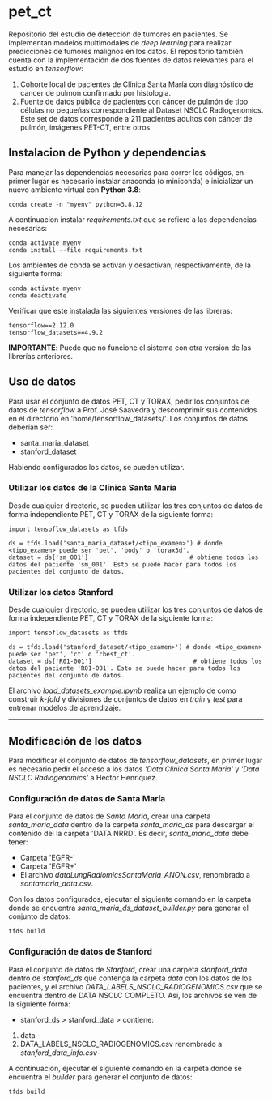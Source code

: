 # pet_ct
Repositorio del estudio de detección de tumores en pacientes. Se implementan modelos multimodales de *deep learning* para realizar predicciones de tumores malignos en los datos. El repositorio también cuenta con la implementación de dos fuentes de datos relevantes para el estudio en *tensorflow*:

1. Cohorte local de pacientes de Clínica Santa María con diagnóstico de cancer de pulmon confirmado por histologia.
2. Fuente de datos pública de pacientes con cáncer de pulmón de tipo células no pequeñas correspondiente al Dataset NSCLC Radiogenomics. Este set de datos corresponde a 211 pacientes adultos con cáncer de pulmón, imágenes PET-CT, entre otros.

## Instalacion de Python y dependencias
Para manejar las dependencias necesarias para correr los códigos, en primer lugar es necesario instalar anaconda (o miniconda) e inicializar un nuevo ambiente virtual con **Python 3.8**:

```
conda create -n "myenv" python=3.8.12
```

A continuacion instalar *requirements.txt* que se refiere a las dependencias necesarias:

```
conda activate myenv
conda install --file requirements.txt
```

Los ambientes de conda se activan y desactivan, respectivamente, de la siguiente forma:

```
conda activate myenv
conda deactivate
```

Verificar que este instalada las siguientes versiones de las libreras:

```
tensorflow==2.12.0
tensorflow_datasets==4.9.2
```
**IMPORTANTE**: Puede que no funcione el sistema con otra versión de las librerías anteriores.

## Uso de datos
Para usar el conjunto de datos PET, CT y TORAX, pedir los conjuntos de datos de *tensorflow* a Prof. José Saavedra y descomprimir sus contenidos en el directorio en 'home/tensorflow_datasets/'. Los conjuntos de datos deberían ser:
- santa_maria_dataset
- stanford_dataset

Habiendo configurados los datos, se pueden utilizar.

### Utilizar los datos de la Clínica Santa María

Desde cualquier directorio, se pueden utilizar los tres conjuntos de datos de forma independiente PET, CT y TORAX de la siguiente forma:


```
import tensoflow_datasets as tfds

ds = tfds.load('santa_maria_dataset/<tipo_examen>') # donde <tipo_examen> puede ser 'pet', 'body' o 'torax3d'.
dataset = ds['sm_001']                            # obtiene todos los datos del paciente 'sm_001'. Esto se puede hacer para todos los pacientes del conjunto de datos.
```


### Utilizar los datos Stanford

Desde cualquier directorio, se pueden utilizar los tres conjuntos de datos de forma independiente PET, CT y TORAX de la siguiente forma:


```
import tensoflow_datasets as tfds

ds = tfds.load('stanford_dataset/<tipo_examen>') # donde <tipo_examen> puede ser 'pet', 'ct' o 'chest_ct'.
dataset = ds['R01-001']                            # obtiene todos los datos del paciente 'R01-001'. Esto se puede hacer para todos los pacientes del conjunto de datos.
```

El archivo *load_datasets_example.ipynb* realiza un ejemplo de como construir *k-fold* y divisiones de conjuntos de datos en *train* y *test* para entrenar modelos de aprendizaje.

---

## Modificación de los datos
Para modificar el conjunto de datos de *tensorflow_datasets*, en primer lugar es necesario pedir el acceso a los datos *'Data Clinica Santa Maria'* y *'Data NSCLC Radiogenomics'* a Hector Henriquez. 


### Configuración de datos de Santa María
Para el conjunto de datos de *Santa Maria*, crear una carpeta *santa_maria_data* dentro de la carpeta *santa_maria_ds* para descargar el contenido del la carpeta 'DATA NRRD'. Es decir, *santa_maria_data* debe tener:
- Carpeta 'EGFR-' 
- Carpeta 'EGFR+'
- El archivo *dataLungRadiomicsSantaMaria_ANON.csv*, renombrado a *santamaria_data.csv*.

Con los datos configurados, ejecutar el siguiente comando en la carpeta donde se encuentra *santa_maria_ds_dataset_builder.py* para generar el conjunto de datos:

```
tfds build
```

### Configuración de datos de Stanford
Para el conjunto de datos de *Stanford*, crear una carpeta *stanford_data* dentro de *stanford_ds* que contenga la carpeta *data* con los datos de los pacientes, y el archivo *DATA_LABELS_NSCLC_RADIOGENOMICS.csv* que se encuentra dentro de DATA NSCLC COMPLETO. Así, los archivos se ven de la siguiente forma:
- stanford_ds > stanford_data > contiene:
1. data
2. DATA_LABELS_NSCLC_RADIOGENOMICS.csv renombrado a *stanford_data_info.csv*-

A continuación, ejecutar el siguiente comando en la carpeta donde se encuentra el *builder* para generar el conjunto de datos:

```
tfds build
```
